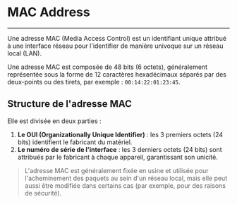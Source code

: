 # MAC Address

---

Une adresse MAC (Media Access Control) est un identifiant unique attribué à une interface réseau pour l'identifier de manière univoque sur un réseau local (LAN).  

Une adresse MAC est composée de 48 bits (6 octets), généralement représentée sous la forme de 12 caractères hexadécimaux séparés par des deux-points ou des tirets, par exemple : `00:14:22:01:23:45`.

## Structure de l'adresse MAC

Elle est divisée en deux parties :

1. **Le OUI (Organizationally Unique Identifier)** : les 3 premiers octets (24 bits) identifient le fabricant du matériel.  
2. **Le numéro de série de l'interface** : les 3 derniers octets (24 bits) sont attribués par le fabricant à chaque appareil, garantissant son unicité.

> L'adresse MAC est généralement fixée en usine et utilisée pour l'acheminement des paquets au sein d'un réseau local, mais elle peut aussi être modifiée dans certains cas (par exemple, pour des raisons de sécurité).
